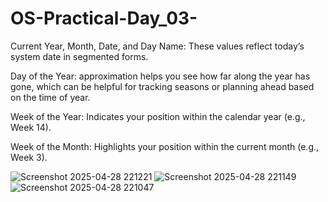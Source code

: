 # OS-Practical-Day_03-

Current Year, Month, Date, and Day Name: These values reflect today’s system date in segmented forms.

Day of the Year: approximation helps you see how far along the year has gone, which can be helpful for tracking seasons or planning ahead based on the time of year.

Week of the Year: Indicates your position within the calendar year (e.g., Week 14).

Week of the Month: Highlights your position within the current month (e.g., Week 3).

![Screenshot 2025-04-28 221221](https://github.com/user-attachments/assets/f62ab870-a6f7-400c-8622-a1a1b810a0fe)
![Screenshot 2025-04-28 221149](https://github.com/user-attachments/assets/fa55981b-593d-498a-bd7b-699ce5fc4a83)
![Screenshot 2025-04-28 221047](https://github.com/user-attachments/assets/97768a7b-9fae-49df-9396-69dd88d9eccd)
